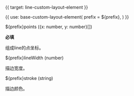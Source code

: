 {{ target: line-custom-layout-element }}

{{ use: base-custom-layout-element(
    prefix = ${prefix},
) }}

${prefix}points ({x: number, y: number}[]) 

**必填**

组成line的点坐标。

${prefix}lineWidth (number)

描边宽度。

${prefix}stroke (string)

描边颜色。